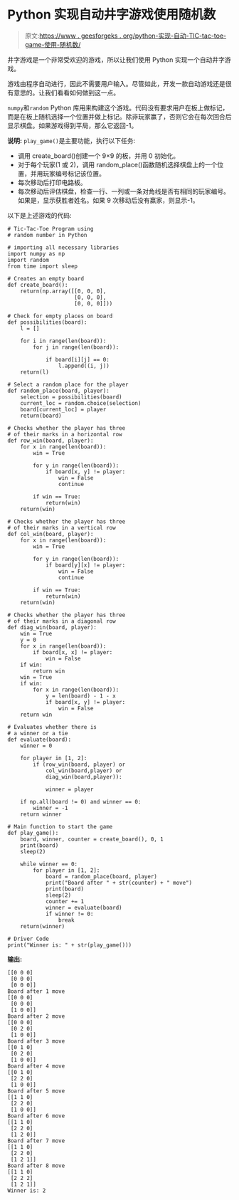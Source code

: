# Python 实现自动井字游戏使用随机数

> 原文:[https://www . geesforgeks . org/python-实现-自动-TIC-tac-toe-game-使用-随机数/](https://www.geeksforgeeks.org/python-implementation-automatic-tic-tac-toe-game-using-random-number/)

井字游戏是一个非常受欢迎的游戏，所以让我们使用 Python 实现一个自动井字游戏。

游戏由程序自动进行，因此不需要用户输入。尽管如此，开发一款自动游戏还是很有意思的。让我们看看如何做到这一点。

`numpy`和`random` Python 库用来构建这个游戏。代码没有要求用户在板上做标记，而是在板上随机选择一个位置并做上标记。除非玩家赢了，否则它会在每次回合后显示棋盘。如果游戏得到平局，那么它返回-1。

**说明:**
`play_game()`是主要功能，执行以下任务:

*   调用 create_board()创建一个 9×9 的板，并用 0 初始化。
*   对于每个玩家(1 或 2)，调用 random_place()函数随机选择棋盘上的一个位置，并用玩家编号标记该位置。
*   每次移动后打印电路板。
*   每次移动后评估棋盘，检查一行、一列或一条对角线是否有相同的玩家编号。如果是，显示获胜者姓名。如果 9 次移动后没有赢家，则显示-1。

以下是上述游戏的代码:

```
# Tic-Tac-Toe Program using
# random number in Python

# importing all necessary libraries
import numpy as np
import random
from time import sleep

# Creates an empty board
def create_board():
    return(np.array([[0, 0, 0],
                     [0, 0, 0],
                     [0, 0, 0]]))

# Check for empty places on board
def possibilities(board):
    l = []

    for i in range(len(board)):
        for j in range(len(board)):

            if board[i][j] == 0:
                l.append((i, j))
    return(l)

# Select a random place for the player
def random_place(board, player):
    selection = possibilities(board)
    current_loc = random.choice(selection)
    board[current_loc] = player
    return(board)

# Checks whether the player has three 
# of their marks in a horizontal row
def row_win(board, player):
    for x in range(len(board)):
        win = True

        for y in range(len(board)):
            if board[x, y] != player:
                win = False
                continue

        if win == True:
            return(win)
    return(win)

# Checks whether the player has three
# of their marks in a vertical row
def col_win(board, player):
    for x in range(len(board)):
        win = True

        for y in range(len(board)):
            if board[y][x] != player:
                win = False
                continue

        if win == True:
            return(win)
    return(win)

# Checks whether the player has three
# of their marks in a diagonal row
def diag_win(board, player):
    win = True
    y = 0
    for x in range(len(board)):
        if board[x, x] != player:
            win = False
    if win:
        return win
    win = True
    if win:
        for x in range(len(board)):
            y = len(board) - 1 - x
            if board[x, y] != player:
                win = False
    return win

# Evaluates whether there is
# a winner or a tie 
def evaluate(board):
    winner = 0

    for player in [1, 2]:
        if (row_win(board, player) or
            col_win(board,player) or 
            diag_win(board,player)):

            winner = player

    if np.all(board != 0) and winner == 0:
        winner = -1
    return winner

# Main function to start the game
def play_game():
    board, winner, counter = create_board(), 0, 1
    print(board)
    sleep(2)

    while winner == 0:
        for player in [1, 2]:
            board = random_place(board, player)
            print("Board after " + str(counter) + " move")
            print(board)
            sleep(2)
            counter += 1
            winner = evaluate(board)
            if winner != 0:
                break
    return(winner)

# Driver Code
print("Winner is: " + str(play_game()))
```

**输出:**

```
[[0 0 0]
 [0 0 0]
 [0 0 0]]
Board after 1 move
[[0 0 0]
 [0 0 0]
 [1 0 0]]
Board after 2 move
[[0 0 0]
 [0 2 0]
 [1 0 0]]
Board after 3 move
[[0 1 0]
 [0 2 0]
 [1 0 0]]
Board after 4 move
[[0 1 0]
 [2 2 0]
 [1 0 0]]
Board after 5 move
[[1 1 0]
 [2 2 0]
 [1 0 0]]
Board after 6 move
[[1 1 0]
 [2 2 0]
 [1 2 0]]
Board after 7 move
[[1 1 0]
 [2 2 0]
 [1 2 1]]
Board after 8 move
[[1 1 0]
 [2 2 2]
 [1 2 1]]
Winner is: 2
```
